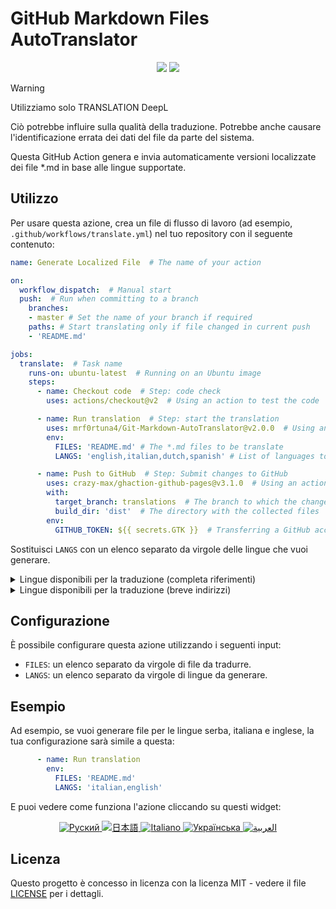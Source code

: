 # GitHub Markdown Files AutoTranslator
<div align="center">
<img src="https://img.shields.io/github/v/release/mrf0rtuna4/Git-Markdown-AutoTranslator">
<img src="https://img.shields.io/github/actions/workflow/status/mrf0rtuna4/Git-Markdown-AutoTranslator/example.yml">
</div>

> [!WARNING]
> Utilizziamo solo TRANSLATION DeepL
>
> Ciò potrebbe influire sulla qualità della traduzione. Potrebbe anche causare l'identificazione errata dei dati del file da parte del sistema.

Questa GitHub Action genera e invia automaticamente versioni localizzate dei file *.md in base alle lingue supportate.

## Utilizzo

Per usare questa azione, crea un file di flusso di lavoro (ad esempio, `.github/workflows/translate.yml`) nel tuo repository con il seguente contenuto:

```yml
name: Generate Localized File  # The name of your action

on:
  workflow_dispatch:  # Manual start
  push:  # Run when committing to a branch
    branches:
    - master # Set the name of your branch if required
    paths: # Start translating only if file changed in current push
    - 'README.md'

jobs:
  translate:  # Task name
    runs-on: ubuntu-latest  # Running on an Ubuntu image
    steps:
      - name: Checkout code  # Step: code check
        uses: actions/checkout@v2  # Using an action to test the code

      - name: Run translation  # Step: start the translation
        uses: mrf0rtuna4/Git-Markdown-AutoTranslator@v2.0.0  # Using an action to translate
        env:
          FILES: 'README.md' # The *.md files to be translate
          LANGS: 'english,italian,dutch,spanish' # List of languages to be translated

      - name: Push to GitHub  # Step: Submit changes to GitHub
        uses: crazy-max/ghaction-github-pages@v3.1.0  # Using an action to publish to GitHub Pages
        with:
          target_branch: translations  # The branch to which the changes will be sent
          build_dir: 'dist'  # The directory with the collected files
        env:
          GITHUB_TOKEN: ${{ secrets.GTK }}  # Transferring a GitHub access token
```

Sostituisci `LANGS` con un elenco separato da virgole delle lingue che vuoi generare.
<details>
<summary>Lingue disponibili per la traduzione (completa riferimenti)</summary>

```yaml
    'afrikaans', 'albanian', 'amharic', 'arabic', 'armenian', 'assamese', 'aymara', 'azerbaijani', 'bambara', 'basque', 
    'belarusian', 'bengali', 'bhojpuri', 'bosnian', 'bulgarian', 'catalan', 'cebuano', 'chichewa', 'chinese (simplified)', 
    'chinese (traditional)', 'corsican', 'croatian', 'czech', 'danish', 'dhivehi', 'dogri', 'dutch', 'english', 'esperanto', 
    'estonian', 'ewe', 'filipino', 'finnish', 'french', 'frisian', 'galician', 'georgian', 'german', 'greek', 'guarani', 
    'gujarati', 'haitian creole', 'hausa', 'hawaiian', 'hebrew', 'hindi', 'hmong', 'hungarian', 'icelandic', 'igbo', 'ilocano', 
    'indonesian', 'irish', 'italian', 'japanese', 'javanese', 'kannada', 'kazakh', 'khmer', 'kinyarwanda', 'konkani', 'korean', 
    'krio', 'kurdish (kurmanji)', 'kurdish (sorani)', 'kyrgyz', 'lao', 'latin', 'latvian', 'lingala', 'lithuanian', 'luganda', 
    'luxembourgish', 'macedonian', 'maithili', 'malagasy', 'malay', 'malayalam', 'maltese', 'maori', 'marathi', 'meiteilon (manipuri)',
    'mizo', 'mongolian', 'myanmar', 'nepali', 'norwegian', 'odia (oriya)', 'oromo', 'pashto', 'persian', 'polish', 'portuguese', 
    'punjabi', 'quechua', 'romanian', 'russian', 'samoan', 'sanskrit', 'scots gaelic', 'sepedi', 'serbian', 'sesotho', 'shona', 
    'sindhi', 'sinhala', 'slovak', 'slovenian', 'somali', 'spanish', 'sundanese', 'swahili', 'swedish', 'tajik', 'tamil', 'tatar',
    'telugu', 'thai', 'tigrinya', 'tsonga', 'turkish', 'turkmen', 'twi', 'ukrainian', 'urdu', 'uyghur', 'uzbek', 'vietnamese', 
    'welsh', 'xhosa', 'yiddish', 'yoruba', 'zulu'
```
</details>

<details>
<summary>Lingue disponibili per la traduzione (breve indirizzi)</summary>

```yaml
'af', 'sq', 'am', 'ar', 'hy', 'as', 'ay', 'az', 'bm', 'eu', 'be', 'bn', 'bho', 'bs', 'bg', 'ca', 'ceb', 'ny',
'zh-CN', 'zh-TW', 'co', 'hr', 'cs', 'da', 'dv', 'doi', 'nl', 'en', 'eo', 'et', 'ee', 'tl', 'fi', 'fr', 'fy', 'gl',
'ka', 'de', 'el', 'gn', 'gu', 'ht', 'ha', 'haw', 'iw', 'hi', 'hmn', 'hu', 'is', 'ig', 'ilo', 'id', 'ga', 'it', 'ja',
'jw', 'kn', 'kk', 'km', 'rw', 'gom', 'ko', 'kri', 'ku', 'ckb', 'ky', 'lo', 'la', 'lv', 'ln', 'lt', 'lg', 'lb', 'mk',
'mai', 'mg', 'ms', 'ml', 'mt', 'mi', 'mr', 'mni-Mtei', 'lus', 'mn', 'my', 'ne', 'no', 'or', 'om', 'ps', 'fa', 'pl',
'pt', 'pa', 'qu', 'ro', 'ru', 'sm', 'sa', 'gd', 'nso', 'sr', 'st', 'sn', 'sd', 'si', 'sk', 'sl', 'so', 'es', 'su',
'sw', 'sv', 'tg', 'ta', 'tt', 'te', 'th', 'ti', 'ts', 'tr', 'tk', 'ak', 'uk', 'ur', 'ug', 'uz', 'vi', 'cy', 'xh', 'yi', 'yo', 'zu'
```

</details>

## Configurazione

È possibile configurare questa azione utilizzando i seguenti input:

- `FILES`: un elenco separato da virgole di file da tradurre.
- `LANGS`: un elenco separato da virgole di lingue da generare.

## Esempio

Ad esempio, se vuoi generare file per le lingue serba, italiana e inglese, la tua configurazione sarà simile a questa:

```yml
      - name: Run translation
        env:
          FILES: 'README.md' 
          LANGS: 'italian,english'
```

E puoi vedere come funziona l'azione cliccando su questi widget:
<div align="center">
<a href="https://github.com/mrf0rtuna4/Git-Markdown-AutoTranslator/blob/translations/ru_README.md">
<img src="https://img.shields.io/badge/Язык-Руский-blue" alt="Руский" />
</a>
<a href="https://github.com/mrf0rtuna4/Git-Markdown-AutoTranslator/blob/translations/ja_README.md">
<img src="https://img.shields.io/badge/言語-日本語-blue" alt="日本語" />
</a>
<a href="https://github.com/mrf0rtuna4/Git-Markdown-AutoTranslator/blob/translations/it_README.md">
<img src="https://img.shields.io/badge/Lingua-Italiano-blue" alt="Italiano" />
</a>
<a href="https://github.com/mrf0rtuna4/Git-Markdown-AutoTranslator/blob/translations/uk_README.md">
<img src="https://img.shields.io/badge/Мова-Українська-blue" alt="Українська" />
</a>
<a href="https://github.com/mrf0rtuna4/Git-Markdown-AutoTranslator/blob/translations/ar_README.md">
<img src="https://img.shields.io/badge/لغة-العربية-blue" alt="العربية" />
</a>
</div>

## Licenza

Questo progetto è concesso in licenza con la licenza MIT - vedere il file [LICENSE](LICENSE) per i dettagli.
